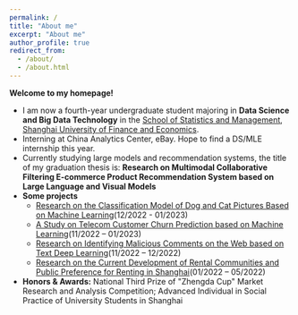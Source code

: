 ```yaml
---
permalink: /
title: "About me"
excerpt: "About me"
author_profile: true
redirect_from: 
  - /about/
  - /about.html
---
```


**Welcome to my homepage!**

* I am now a fourth-year undergraduate student majoring in **Data Science and Big Data Technology** in the [School of Statistics and Management](https://ssm.sufe.edu.cn/), [Shanghai University of Finance and Economics](https://www.sufe.edu.cn/).
* Interning at China Analytics Center, eBay. Hope to find a DS/MLE internship this year.
* Currently studying large models and recommendation systems, the title of my graduation thesis is: **Research on Multimodal Collaborative Filtering E-commerce Product Recommendation System based on Large Language and Visual Models**
* **Some projects** 
  * [Research on the Classification Model of Dog and Cat Pictures Based on Machine Learning](https://github.com/Orlando0303/DS2022/tree/main/Final)(12/2022 - 01/2023)
  * [A Study on Telecom Customer Churn Prediction based on Machine Learning](https://github.com/Orlando0303/ML2022/tree/main/Final)(11/2022 – 01/2023)
  * [Research on Identifying Malicious Comments on the Web based on Text Deep Learning](https://github.com/Orlando0303/TM2022)(11/2022 – 12/2022)
  * [Research on the Current Development of Rental Communities and Public Preference for Renting in Shanghai](http://Orlando0303.github.io/files/租赁社区.pdf)(01/2022 – 05/2022)
* **Honors & Awards:** National Third Prize of "Zhengda Cup" Market Research and Analysis Competition; Advanced Individual in Social Practice of University Students in Shanghai
